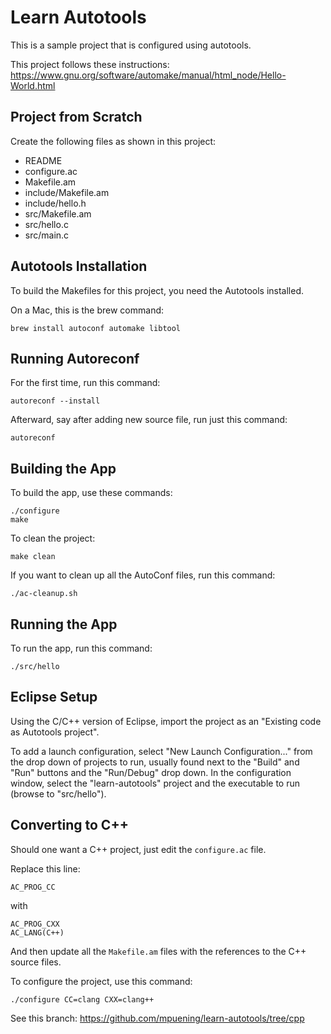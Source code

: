 Learn Autotools
===============

This is a sample project that is configured using autotools.

This project follows these instructions: https://www.gnu.org/software/automake/manual/html_node/Hello-World.html

## Project from Scratch

Create the following files as shown in this project:

* README
* configure.ac
* Makefile.am
* include/Makefile.am
* include/hello.h
* src/Makefile.am
* src/hello.c
* src/main.c

## Autotools Installation

To build the Makefiles for this project, you need the Autotools installed.

On a Mac, this is the brew command:

```
brew install autoconf automake libtool
```

## Running Autoreconf

For the first time, run this command:

```
autoreconf --install
```

Afterward, say after adding new source file, run just this command:

```
autoreconf
```

## Building the App

To build the app, use these commands:

```
./configure
make
```

To clean the project:

```
make clean
```

If you want to clean up all the AutoConf files, run this command:

```
./ac-cleanup.sh
```

## Running the App

To run the app, run this command:

```
./src/hello
```

## Eclipse Setup

Using the C/C++ version of Eclipse, import the project as an "Existing code as
Autotools project".

To add a launch configuration, select "New Launch Configuration..." from the
drop down of projects to run, usually found next to the "Build" and "Run" buttons and
the "Run/Debug" drop down. In the configuration window, select the "learn-autotools"
project and the executable to run (browse to "src/hello").

## Converting to C++

Should one want a C++ project, just edit the `configure.ac` file.

Replace this line:

```
AC_PROG_CC
```

with

```
AC_PROG_CXX
AC_LANG(C++)
```

And then update all the `Makefile.am` files with the references to the C++ source files.

To configure the project, use this command:

```
./configure CC=clang CXX=clang++
```

See this branch: https://github.com/mpuening/learn-autotools/tree/cpp

